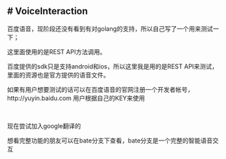 <html>
    <body>
        <h2># VoiceInteraction</h2>
        <p>百度语音，现阶段还没有看到有对golang的支持，所以自己写了一个用来测试一下；</p>
        <p>这里面使用的是REST API方法调用。</p>
        <p>百度提供的sdk只是支持android和ios，所以这里我是用的是REST API来测试，里面的资源也是官方提供的语音文件。</p>
        <p>如果有用户想要测试的话可以在百度语音的官网注册一个开发者帐号，http://yuyin.baidu.com 用户根据自己的KEY来使用</p>
        <br/>
        <p>现在尝试加入google翻译的</p>
        <p>想看完整功能的朋友可以在bate分支下查看，bate分支是一个完整的智能语音交互</p>
    </body>
</html>
